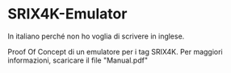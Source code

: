 # SRIX4K-Emulator
In italiano perché non ho voglia di scrivere in inglese.  

Proof Of Concept di un emulatore per i tag SRIX4K. 
Per maggiori informazioni, scaricare il file "Manual.pdf"  
